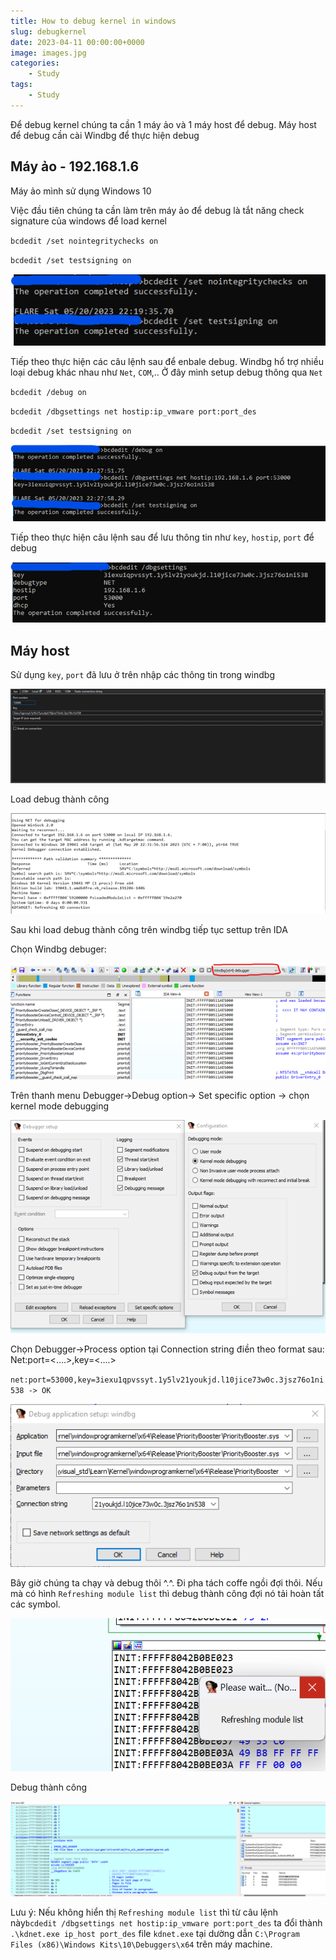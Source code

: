 ```yaml
---
title: How to debug kernel in windows
slug: debugkernel
date: 2023-04-11 00:00:00+0000
image: images.jpg
categories:
    - Study
tags:
    - Study
---
```


Để debug kernel chúng ta cần 1 máy ảo và 1 máy host để debug. Máy host để debug cần cài Windbg để thực hiện debug

## Máy ảo - 192.168.1.6

Máy ảo mình sử dụng Windows 10 

Việc đầu tiên chúng ta cần làm trên máy ảo để debug là tắt năng check signature của windows để load kernel

`bcdedit /set nointegritychecks on`

`bcdedit /set testsigning on`

![Picture 1](1.png)

Tiếp theo thực hiện các câu lệnh sau để enbale debug. Windbg hổ trợ nhiều loại debug khác nhau như `Net`, `COM`,.. Ở đây mình setup debug thông qua `Net`

`bcdedit /debug on`

`bcdedit /dbgsettings net hostip:ip_vmware port:port_des`

`bcdedit /set testsigning on`

![Picture 2](2.png)

Tiếp theo thực hiện câu lệnh sau để lưu thông tin như `key`, `hostip`, `port` để debug

![Picture 3](3.png)

## Máy host

Sử dụng `key`, `port` đã lưu ở trên nhập các thông tin trong windbg

![Picture 4](4.png)

Load debug thành công

![Picture 5](5.png)

Sau khi load debug thành công trên windbg tiếp tục settup trên IDA

Chọn Windbg debuger:

![Picture 6](6.png)

Trên thanh menu Debugger->Debug option-> Set specific option -> chọn kernel mode debugging

![Picture 7](7.png)

Chọn Debugger->Process option tại Connection string điền theo format sau:
Net:port=<….>,key=<….>

`net:port=53000,key=3iexu1qpvssyt.1y5lv21youkjd.l10jice73w0c.3jsz76o1ni538 -> OK`

![Picture 8](8.png)

Bây giờ chúng ta chạy và debug thôi ^.^. Đi pha tách coffe ngồi đợi thôi. Nếu mà có hình `Refreshing module list` thì debug thành công đợi nó tải hoàn tất các symbol.

![Picture 9](9.png)

Debug thành công

![Picture 10](10.png)

Lưu ý: Nếu không hiển thị `Refreshing module list` thì từ câu lệnh này`bcdedit /dbgsettings net hostip:ip_vmware port:port_des` ta đổi thành `.\kdnet.exe ip_host port_des` file `kdnet.exe` tại dường dẫn `C:\Program Files (x86)\Windows Kits\10\Debuggers\x64` trên máy machine.